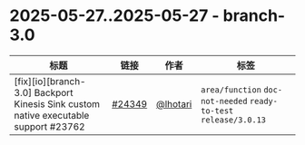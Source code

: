 # 2025-05-27..2025-05-27 - branch-3.0
| 标题 | 链接 | 作者 | 标签 |
| - | :--: | :--: | - |
| [fix][io][branch-3.0] Backport Kinesis Sink custom native executable support #23762 | [#24349](https://github.com/apache/pulsar/pull/24349) | [@lhotari](https://github.com/lhotari) | `area/function` `doc-not-needed` `ready-to-test` `release/3.0.13`  | 
